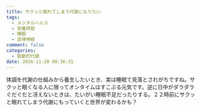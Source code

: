 ```yaml
---
title: サクッと眠れてしまう代謝になりたい
tags:
  - メンタルヘルス
  - 栄養摂取
  - 睡眠
  - 自律神経
comment: false
categories:
  - 能動的代謝
date: 2016-11-20 00:36:31
---
```


体調を代謝の仕組みから養生したいとき、実は睡眠て見落とされがちですね。サクッと眠くなる人に限ってオンタイムはすこぶる元気です。逆に日中がダラダラぐだぐだと冴えないときは、たいがい睡眠不足だったりする。２２時前にサクッと眠れてしまう代謝にもっていくと世界が変わるかも？